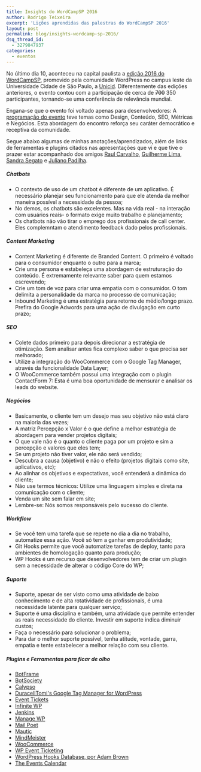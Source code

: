 ```yaml
---
title: Insights do WordCampSP 2016
author: Rodrigo Teixeira
excerpt: 'Lições aprendidas das palestras do WordCampSP 2016'
layout: post
permalink: blog/insights-wordcamp-sp-2016/
dsq_thread_id:
  - 3279847937
categories:
  - eventos
---
```


No último dia 10, aconteceu na capital paulista a [edição 2016 do WordCampSP](https://2016.saopaulo.wordcamp.org/), promovido pela comunidade WordPress no campus leste da Universidade Cidade de São Paulo, a [Unicid](http://www.unicid.edu.br/). Diferentemente das edições anteriores, o evento contou com a participação de cerca de <strike>700</strike> 350 participantes, tornando-se uma conferência de relevância mundial. 

Engana-se que o evento foi voltado apenas para desenvolvedores: A [programação do evento](https://2016.saopaulo.wordcamp.org/programacao/) teve temas como Design, Conteúdo, SEO, Métricas e Negócios. Esta abordagem do encontro reforça seu caráter democrático e receptiva da comunidade.  

Segue abaixo algumas de minhas anotações/aprendizados, além de links de ferramentas e plugins citados nas apresentações que vi e que tive o prazer estar acompanhado dos amigos [Raul Carvalho](https://twitter.com/raulcarval), [Guilherme Lima](https://twitter.com/glima3), [Sandra Segato](https://twitter.com/sansegato) e [Juliano Padilha](https://twitter.com/padilhano). 


##### Chatbots

* O contexto de uso de um chatbot é diferente de um aplicativo. É necessário planejar seu funcionamento para que ele atenda da melhor maneira possível a necessidade da pessoa;
* No demos, os chatbots são excelentes. Mas na vida real - na interação com usuários reais-  o formato exige muito trabalho e planejamento; 
* Os chatbots não vão tirar o emprego dos profissionais de call center. Eles complemntam o atendimento feedback dado pelos profissionais.


##### Content Marketing

* Content Marketing é diferente de Branded Content. O primeiro é voltado para o consumidor enquanto o outro para a marca;
* Crie uma persona e estabeleça uma abordagem de estruturação do conteúdo. É extremamente relevante saber para quem estamos escrevendo;
* Crie um tom de voz para criar uma empatia com o consumidor. O tom delimita a personalidade da marca no processo de comunicação;
* Inbound Marketing é uma estratégia para retorno de médio/longo prazo. Prefira do Google Adwords para uma ação de divulgação em curto prazo; 


##### SEO

* Colete dados primeiro para depois direcionar a estratégia de otimização. Sem analisar antes fica complexo saber o que precisa ser melhorado; 
* Utilize a integração do WooCommerce com o Google Tag Manager, através da funcionalidade Data Layer;
* O WooCommerce também possui uma integração com o plugin ContactForm 7: Esta é uma boa oportunidade de mensurar e analisar os leads do website. 


##### Negócios

* Basicamente, o cliente tem um desejo mas seu objetivo não está claro na maioria das vezes;
* A matriz Percepção x Valor é o que define a melhor estratégia de abordagem para vender projetos digitais;
* O que vale não é o quanto o cliente paga por um projeto e sim a percepção e valores que eles tem; 
* Se um projeto não tiver valor, ele não será vendido; 
* Descubra a causa (objetivo) e não o efeito (projetos digitais como site, aplicativos, etc);
* Ao alinhar os objetivos e expectativas, você entenderá a dinâmica do cliente;
* Não use termos técnicos: Utilize uma linguagem simples e direta na comunicação com o cliente;
* Venda um site sem falar em site;
* Lembre-se: Nós somos responsáveis pelo sucesso do cliente. 


##### Workflow

* Se você tem uma tarefa que se repete no dia a dia no trabalho, automatize essa ação. Você só tem a ganhar em produtividade;
* Git Hooks permite que você automatize tarefas de deploy, tanto para ambientes de homologação quanto para produção;
* WP Hooks é um recurso que desenvolvedores tem de criar um plugin sem a necessidade de alterar o código Core do WP;


##### Suporte

* Suporte, apesar de ser visto como uma atividade de baixo conhecimento e de alta rotatividade de profissionais, é uma necessidade latente para qualquer serviço;
* Suporte é uma disciplina e também, uma atividade que permite entender as reais necessidade do cliente. Investir em suporte indica diminuir custos;  
* Faça o necessário para solucionar o problema; 
* Para dar o melhor suporte possível, tenha atitude, vontade, garra, empatia e tente estabelecer a melhor relação com seu cliente.


##### Plugins e Ferramentas para ficar de olho

* [BotFrame](https://botframe.com/)
* [BotSociety](https://botsociety.io/)
* [Calypso](https://developer.wordpress.com/calypso/)
* [DuracellTomi's Google Tag Manager for WordPress](https://br.wordpress.org/plugins/duracelltomi-google-tag-manager/)
* [Event Tickets](https://br.wordpress.org/plugins/event-tickets/)
* [Infinite WP](https://infinitewp.com/)
* [Jenkins](https://jenkins.io/)
* [Manage WP](https://managewp.com/)
* [Mail Poet](http://www.mailpoet.com/)
* [Mautic](https://www.mautic.org/)
* [MindMeister](https://www.mindmeister.com/pt/)
* [WooCommerce](https://woocommerce.com/)
* [WP Event Ticketing](https://br.wordpress.org/plugins/wpeventticketing/)
* [WordPress Hooks Database, por Adam Brown](http://adambrown.info/p/wp_hooks)
* [The Events Calendar](https://br.wordpress.org/plugins/the-events-calendar/)